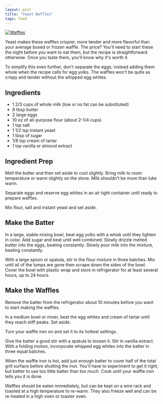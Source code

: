 ```yaml
---
layout: post
title: "Yeast Waffles"
tags: food
---
```

[![Waffles](http://farm9.staticflickr.com/8498/8424547184_cb873e0842_b.jpg)](http://www.flickr.com/photos/97407207@N00/8424547184/)

Yeast makes these waffles crispier, more tender and more flavorful than your average boxed or
frozen waffle. The price? You'll need to start these the night before you want to eat them, but
the recipe is straightforward otherwise.  Once you taste them, you'll know why it's worth it.

<!-- more -->

To simplify this even further, don't separate the eggs, instead adding them whole when the
recipe  calls for egg yolks.  The waffles won't be quite as crispy and tender without the
whipped egg  whites.



## Ingredients

* 1 2/3 cups of whole milk (low or no fat can be substituted)
* 8 tbsp butter
* 2 large eggs
* 10 oz of all-purpose flour (about 2-1/4 cups)
* 1 tsp salt
* 1 1/2 tsp instant yeast
* 1 tbsp of sugar
* 1/8 tsp cream of tartar
* 1 tsp vanilla or almond extract


## Ingredient Prep

Melt the butter and then set aside to cool slightly.  Bring milk to room temperature or warm
slightly on the stove.  Milk shouldn't be more than luke warm.

Separate eggs and reserve egg whites in an air tight container until ready to prepare waffles.

Mix flour, salt and instant yeast and set aside.


## Make the Batter

In a large, stable mixing bowl, beat egg yolks with a whisk until they lighten in color.  Add
sugar and beat until well combined.  Slowly drizzle melted butter into the eggs, beating
constantly.  Slowly pour milk into the mixture, beating constantly.

With a large spoon or spatula, stir in the flour mixture in three batches.  Mix until all of
the lumps are gone then scrape down the sides of the bowl.  Cover the bowl with plastic wrap
and store in refrigerator for at least several hours, up to 24 hours.


## Make the Waffles

Remove the batter from the refrigerator about 10 minutes before you want to start making the
waffles.

In a medium bowl or mixer, beat the egg whites and cream of tartar until they reach stiff peaks.
Set aside.

Turn your waffle iron on and set it to its hottest settings.

Give the batter a good stir with a spatula to loosen it.  Stir in vanilla extract.  With a
folding motion, incorporate whipped egg whites into the batter in three equal batches.

When the waffle iron is hot, add just enough batter to cover half of the total grill surface
before shutting the iron.  You'll have to experiment to get it right, but better to use too
little batter than too much.  Cook until your waffle iron tells you it is done.

Waffles should be eaten immediately, but can be kept on a wire rack and toasted at a high
temperature to re-warm.  They also freeze well and can be re-heated in a high oven or toaster oven.
